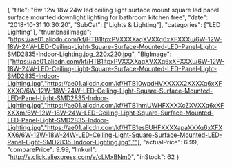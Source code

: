 {
	"title": "6w 12w 18w 24w led ceiling light surface mount square led panel surface mounted downlight lighting for bathroom kitchen free",
	"date": "2018-10-31 10:30:20",
	"SubCat": ["Lights & Lighting"],
	"categories": ["LED Lighting"],
	"thumbnailImage": "https://ae01.alicdn.com/kf/HTB1ltpxPVXXXXaqXVXXq6xXFXXXu/6W-12W-18W-24W-LED-Ceiling-Light-Square-Surface-Mounted-LED-Panel-Light-SMD2835-Indoor-Lighting.jpg_220x220.jpg",
	"BigImage": ["https://ae01.alicdn.com/kf/HTB1ltpxPVXXXXaqXVXXq6xXFXXXu/6W-12W-18W-24W-LED-Ceiling-Light-Square-Surface-Mounted-LED-Panel-Light-SMD2835-Indoor-Lighting.jpg","https://ae01.alicdn.com/kf/HTB10wpdHVXXXXX2XXXXq6xXFXXXO/6W-12W-18W-24W-LED-Ceiling-Light-Square-Surface-Mounted-LED-Panel-Light-SMD2835-Indoor-Lighting.jpg","https://ae01.alicdn.com/kf/HTB1hmUWHFXXXXcZXVXXq6xXFXXXm/6W-12W-18W-24W-LED-Ceiling-Light-Square-Surface-Mounted-LED-Panel-Light-SMD2835-Indoor-Lighting.jpg","https://ae01.alicdn.com/kf/HTB1esEUHFXXXXapaXXXq6xXFXXX6/6W-12W-18W-24W-LED-Ceiling-Light-Square-Surface-Mounted-LED-Panel-Light-SMD2835-Indoor-Lighting.jpg",""],
	"actualPrice": 6.99,
	"comparePrice": 9.99,
	"linkurl": "http://s.click.aliexpress.com/e/cLMxBNm0",
	"inStock": 62
}
